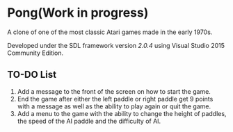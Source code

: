 # Pong(Work in progress)
A clone of one of the most classic Atari games made in the early 1970s.

Developed under the SDL framework version *2.0.4* using Visual Studio 2015 Community Edition.

## TO-DO List

1. Add a message to the front of the screen on how to start the game.
3. End the game after either the left paddle or right paddle get 9 points with a message as well as the ability to play again or quit the game.
4. Add a menu to the game with the ability to change the height of paddles, the speed of the AI paddle and the difficulty of AI.

